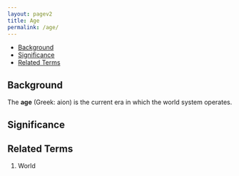 ```yaml
---
layout: pagev2
title: Age
permalink: /age/
---
```

- [Background](#background)
- [Significance](#significance)
- [Related Terms](#related-terms)

## Background

The **age** (Greek: aion) is the current era in which the world system operates.

## Significance

## Related Terms

1. World